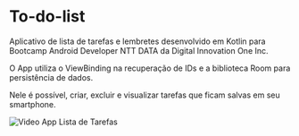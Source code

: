 # To-do-list
Aplicativo de lista de tarefas e lembretes desenvolvido em Kotlin para Bootcamp Android Developer NTT DATA da Digital Innovation One Inc.

O App utiliza o ViewBinding na recuperação de IDs e a biblioteca Room para persistência de dados.

Nele é possível, criar, excluir e visualizar tarefas que ficam salvas em seu smartphone.

![Video App Lista de Tarefas](https://user-images.githubusercontent.com/95506261/157913767-7074abb4-8d57-467e-b515-64c599b47e1d.gif)


